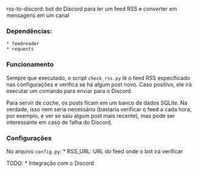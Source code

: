 rss-to-discord: bot do Discord para ler um feed RSS e converter em mensagens em um canal 

### Dependências:
    * feedreader
    * requests

### Funcionamento
Sempre que executado, o script `check_rss.py` lê o feed RSS especificado nas configurações e verifica se há algum post novo. Caso positivo, ele irá executar um comando para enviar para o Discord.

Para servir de _cache_, os posts ficam em um banco de dados SQLite. Na verdade, isso nem seria necessário (bastaria verificar o feed a cada hora, por exemplo, e ver se saiu algum post mais recente), mas pode ser interessante em caso de falha do Discord.

### Configurações
No arquivo `config.py`:
    * RSS_URL: URL do feed onde o bot irá verificar 

TODO: 
    * Integração com o Discord 
